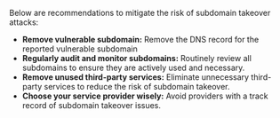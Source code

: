 Below are recommendations to mitigate the risk of subdomain takeover attacks:

- **Remove vulnerable subdomain:** Remove the DNS record for the reported vulnerable subdomain
- **Regularly audit and monitor subdomains:** Routinely review all subdomains to ensure they are actively used and necessary.
- **Remove unused third-party services:** Eliminate unnecessary third-party services to reduce the risk of subdomain takeover.
- **Choose your service provider wisely:** Avoid providers with a track record of subdomain takeover issues.
